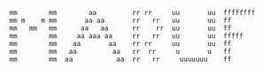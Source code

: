     mm        mm        aa         rr rr     uu       uu  ffffffff
    mm m    m mm       aa aa       rr   rr   uu       uu  ff
    mm   mm   mm      aa   aa      rr    rr  uu       uu  ff
    mm        mm     aa aaa aa     rr   rr   uu       uu  fffff
    mm        mm    aa       aa    rr rr     uu       uu  ff
    mm        mm   aa         aa   rr  rr     u       u   ff
    mm        mm  aa           aa  rr   rr     uuuuuuu    ff

